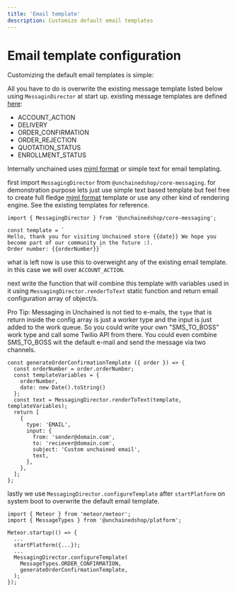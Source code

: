 ```yaml
---
title: 'Email template'
description: Customize default email templates
---
```


# Email template configuration

Customizing the default email templates is simple:

All you have to do is overwrite the existing message template listed below using `MessaginDirector` at start up.
existing message templates are defined [here](https://github.com/unchainedshop/unchained/blob/master/packages/platform/setup-templates.js):

- ACCOUNT_ACTION
- DELIVERY
- ORDER_CONFIRMATION
- ORDER_REJECTION
- QUOTATION_STATUS
- ENROLLMENT_STATUS

Internally unchained uses [mjml format](https://documentation.mjml.io/) or simple text for email templating.

first import `MessagingDirector` from `@unchainedshop/core-messaging`. for demonstration purpose lets just use simple text based template but feel free to create full fledge [mjml format](https://documentation.mjml.io/) template or use any other kind of rendering engine. See the existing templates for reference.

```
import { MessagingDirector } from '@unchainedshop/core-messaging';

const template = `
Hello, thank you for visiting Unchained store {{date}} We hope you become part of our community in the future :).
Order number: {{orderNumber}}`
```

what is left now is use this to overweight any of the existing email template. in this case we will over `ACCOUNT_ACTION`.

next write the function that will combine this template with variables used in it using `MessagingDirector.renderToText` static function and return email configuration array of object/s.

Pro Tip: Messaging in Unchained is not tied to e-mails, the `type` that is return inside the config array is just a worker type and the input is just added to the work queue. So you could write your own "SMS_TO_BOSS" work type and call some Twilio API from there. You could even combine SMS_TO_BOSS wit the default e-mail and send the message via two channels.

```
const generateOrderConfirmationTemplate ({ order }) => {
  const orderNumber = order.orderNumber;
  const templateVariables = {
    orderNumber,
    date: new Date().toString()
  };
  const text = MessagingDirector.renderToText(template, templateVariables);
  return [
    {
      type: 'EMAIL',
      input: {
        from: 'sender@domain.com',
        to: 'reciever@domain.com',
        subject: 'Custom unchained email',
        text,
      },
    },
  ];
};

```

lastly we use `MessagingDirector.configureTemplate` after `startPlatform` on system boot to overwrite the default email template.

```
import { Meteor } from 'meteor/meteor';
import { MessageTypes } from '@unchainedshop/platform';

Meteor.startup(() => {
  ...
  startPlatform({...});
  ...
  MessagingDirector.configureTemplate(
    MessageTypes.ORDER_CONFIRMATION,
    generateOrderConfirmationTemplate,
  );
});

```
